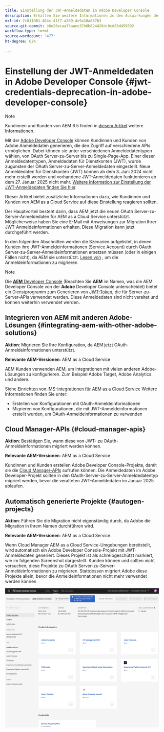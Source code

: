 ```yaml
---
title: Einstellung der JWT-Anmeldedaten in Adobe Developer Console
description: Erhalten Sie weitere Informationen zu den Auswirkungen der Einstellung der JWT-Anmeldedaten in Adobe Developer Console auf AEM.
exl-id: 7c811081-484c-41f7-a289-4e9a10a837b3
source-git-commit: b6e26ecaa73aaee37b6b824426dc0cd65d459502
workflow-type: tm+mt
source-wordcount: '477'
ht-degree: 62%

---
```


# Einstellung der JWT-Anmeldedaten in Adobe Developer Console {#jwt-credentials-deprecation-in-adobe-developer-console}

>[!NOTE]
>
>Kundinnen und Kunden von AEM 6.5 finden in [diesem Artikel](https://experienceleague.adobe.com/de/docs/experience-manager-65/content/security/jwt-credentials-deprecation-in-adobe-developer-console) weitere Informationen.

Mit der [Adobe Developer Console](https://developer.adobe.com/console) können Kundinnen und Kunden von Adobe Anmeldedaten generieren, die den Zugriff auf verschiedene APIs ermöglichen. Dabei können sie unter verschiedenen Anmeldedatentypen wählen, von OAuth Server-zu-Server bis zu Single-Page-App. Einer dieser Anmeldedatentypen, Anmeldedaten für Dienstkonten (JWT), wurde zugunsten der OAuth Server-zu-Server-Anmeldedaten eingestellt. Neue Anmeldedaten für Dienstkonten (JWT) können ab dem 3. Juni 2024 nicht mehr erstellt werden und vorhandene JWT-Anmeldedaten funktionieren ab dem 27. Januar 2025 nicht mehr. [Weitere Information zur Einstellung der JWT-Anmeldedaten finden Sie hier](https://developer.adobe.com/developer-console/docs/guides/authentication/ServerToServerAuthentication/migration/).

Dieser Artikel bietet zusätzliche Informationen dazu, wie Kundinnen und Kunden von AEM as a Cloud Service auf diese Einstellung reagieren sollten.

Der Hauptvorteil besteht darin, dass AEM jetzt die neuen OAuth Server-zu-Server-Anmeldedaten für AEM as a Cloud Service unterstützt. Möglicherweise haben Sie eine E-Mail mit Anweisungen zur Migration Ihrer JWT-Anmeldeinformationen erhalten. Diese Migration kann jetzt durchgeführt werden.

In den folgenden Abschnitten werden die Szenarien aufgelistet, in denen Kunden ihre JWT-Anmeldeinformationen (Service Account) durch OAuth Server-zu-Server-Anmeldeinformationen ersetzen müssen (oder in einigen Fällen nicht), da AEM sie unterstützt. [Lesen von](https://developer.adobe.com/developer-console/docs/guides/authentication/ServerToServerAuthentication/migration/#migration-overview) , um die Anmeldeinformationen zu migrieren.

>[!NOTE]
>
>Die [**AEM** Developer Console](/help/implementing/developing/introduction/development-guidelines.md#crxde-lite-and-developer-console) (Beachten Sie **AEM** im Namen, was die AEM Developer Console von der **Adobe** Developer Console unterscheidet) bietet ein Dienstprogramm zum Generieren von [JWT-Token](/help/implementing/developing/introduction/generating-access-tokens-for-server-side-apis.md), die für Server-zu-Server-APIs verwendet werden. Diese Anmeldedaten sind nicht veraltet und können weiterhin verwendet werden.

## Integrieren von AEM mit anderen Adobe-Lösungen {#integrating-aem-with-other-adobe-solutions}

**Aktion**: Migrieren Sie Ihre Konfiguration, da AEM jetzt OAuth-Anmeldeinformationen unterstützt.

**Relevante AEM-Versionen**: AEM as a Cloud Service

AEM Kunden verwenden AEM, um Integrationen mit vielen anderen Adobe-Lösungen zu konfigurieren. Zum Beispiel Adobe Target, Adobe Analytics und andere.

Siehe [Einrichten von IMS-Integrationen für AEM as a Cloud Service](/help/security/setting-up-ims-integrations-for-aem-as-a-cloud-service.md) Weitere Informationen finden Sie unter:

* Erstellen von Konfigurationen mit OAuth-Anmeldeinformationen
* Migrieren von Konfigurationen, die mit JWT-Anmeldeinformationen erstellt wurden, um OAuth-Anmeldeinformationen zu verwenden

## Cloud Manager-APIs {#cloud-manager-apis}

**Aktion**: Bestätigen Sie, wann diese von JWT- zu OAuth-Anmeldeinformationen migriert werden können.

**Relevante AEM-Versionen**: AEM as a Cloud Service

Kundinnen und Kunden erstellen Adobe Developer Console-Projekte, damit sie die [Cloud Manager-APIs](https://developer.adobe.com/experience-cloud/cloud-manager/guides/getting-started/create-api-integration/) aufrufen können. Die Anmeldedaten im Adobe Developer-Projekt sollten in den OAuth-Server-zu-Server-Anmeldedatentyp migriert werden, bevor die veralteten JWT-Anmeldedaten im Januar 2025 ablaufen.

## Automatisch generierte Projekte {#autogen-projects}

**Aktion**: Führen Sie die Migration nicht eigenständig durch, da Adobe die Migration in Ihrem Namen durchführen wird.

**Relevante AEM-Versionen**: AEM as a Cloud Service.

Wenn Cloud Manager AEM as a Cloud Service-Umgebungen bereitstellt, wird automatisch ein Adobe Developer Console-Projekt mit JWT-Anmeldedaten generiert. Dieses Projekt ist als schreibgeschützt markiert, wie im folgenden Screenshot dargestellt. Kunden können und sollten nicht versuchen, diese Projekte zu OAuth Server-zu-Server-Anmeldeinformationen zu migrieren. Stattdessen migriert Adobe diese Projekte allein, bevor die Anmeldeinformationen nicht mehr verwendet werden können.

![Automatisch generierte Projekte](/help/security/assets/jwt-deprecation-autogen-projects.png)
